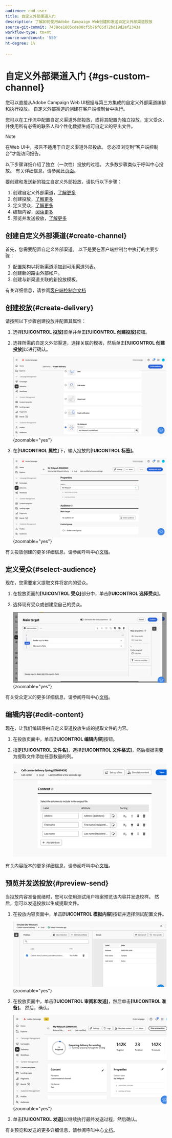 ```yaml
---
audience: end-user
title: 自定义外部渠道入门
description: 了解如何使用Adobe Campaign Web创建和发送自定义外部渠道投放
source-git-commit: 7438ce1805cde00cf5b76f05d72bd19d2ef2343a
workflow-type: tm+mt
source-wordcount: '550'
ht-degree: 1%

---
```


# 自定义外部渠道入门 {#gs-custom-channel}

您可以直接从Adobe Campaign Web UI根据与第三方集成的自定义外部渠道编排和执行投放。 自定义外部渠道的创建在客户端控制台中执行。

您可以在工作流中配置自定义渠道外部投放，或将其配置为独立投放，定义受众，并使用所有必需的联系人和个性化数据生成可自定义的导出文件。

>[!NOTE]
>
>在Web UI中，报告不适用于自定义渠道外部投放。 您必须浏览到“客户端控制台”才能访问报告。

以下步骤详细介绍了独立（一次性）投放的过程。 大多数步骤类似于呼叫中心投放。 有关详细信息，请参阅此[页面](../call-center/create-call-center.md)。

要创建和发送新的独立自定义外部投放，请执行以下步骤：

1. 创建自定义外部渠道，[了解更多](#create-channel)
1. 创建投放，[了解更多](#create-delivery)
1. 定义受众，[了解更多](#select-audience)
1. 编辑内容，[阅读更多](#edit-content)
1. 预览并发送投放，[了解更多](#preview-send)

## 创建自定义外部渠道{#create-channel}

首先，您需要配置自定义外部渠道。 以下是要在客户端控制台中执行的主要步骤：

1. 配置架构以将新渠道添加到可用渠道列表。
1. 创建新的路由外部帐户。
1. 创建与新渠道关联的新投放模板。

有关详细信息，请参阅[客户端控制台文档](https://experienceleague.adobe.com/docs/campaign/campaign-v8/send/custom-channel.html)

## 创建投放{#create-delivery}

请按照以下步骤创建投放并配置其属性：

1. 选择&#x200B;**[!UICONTROL 投放]**&#x200B;菜单并单击&#x200B;**[!UICONTROL 创建投放]**&#x200B;按钮。

1. 选择所需的自定义外部渠道，选择关联的模板，然后单击&#x200B;**[!UICONTROL 创建投放]**&#x200B;以进行确认。

   ![显示自定义投放创建的屏幕截图](assets/cus-create.png){zoomable="yes"}


1. 在&#x200B;**[!UICONTROL 属性]**&#x200B;下，输入投放的&#x200B;**[!UICONTROL 标签]**。

   ![显示自定义投放的属性配置的屏幕截图](assets/cus-properties.png){zoomable="yes"}

有关投放创建的更多详细信息，请参阅呼叫中心[文档](../call-center/create-call-center.md#create-delivery)。

## 定义受众{#select-audience}

现在，您需要定义提取文件将定向的受众。

1. 在投放页面的&#x200B;**[!UICONTROL 受众]**&#x200B;部分中，单击&#x200B;**[!UICONTROL 选择受众]**。

1. 选择现有受众或创建您自己的受众。

   ![显示自定义投放的受众选择的屏幕截图](assets/cc-audience2.png){zoomable="yes"}

有关受众定义的更多详细信息，请参阅呼叫中心[文档](../call-center/create-call-center.md#select-audience)。

## 编辑内容{#edit-content}

现在，让我们编辑将由自定义渠道投放生成的提取文件的内容。

1. 在投放页面中，单击&#x200B;**[!UICONTROL 编辑内容]**&#x200B;按钮。

1. 指定&#x200B;**[!UICONTROL 文件名]**，选择&#x200B;**[!UICONTROL 文件格式]**，然后根据需要为提取文件添加任意数量的列。

   ![显示提取文件属性配置选项的屏幕快照。](assets/cc-content-attributes.png)

有关内容版本的更多详细信息，请参阅呼叫中心[文档](../call-center/create-call-center.md#edit-content)。

## 预览并发送投放{#preview-send}

当投放内容准备就绪时，您可以使用测试用户档案预览该内容并发送校样。 然后，您可以发送投放以生成提取文件。

1. 在投放内容页面中，单击&#x200B;**[!UICONTROL 模拟内容]**&#x200B;按钮并选择测试配置文件。

   ![在投放内容页面中显示模拟内容选项的屏幕截图](assets/cus-simulate.png){zoomable="yes"}

1. 在投放页面中，单击&#x200B;**[!UICONTROL 审阅和发送]**，然后单击&#x200B;**[!UICONTROL 准备]**。 然后，确认。

   ![显示准备选项和日志菜单的屏幕快照](assets/cus-prepare.png){zoomable="yes"}

1. 单击&#x200B;**[!UICONTROL 发送]**&#x200B;以继续执行最终发送过程，然后确认。

有关预览和发送的更多详细信息，请参阅呼叫中心[文档](../call-center/create-call-center.md#preview-send)。
